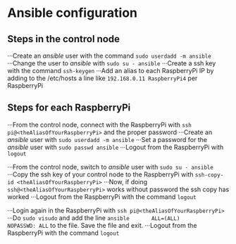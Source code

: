 # Ansible configuration

## Steps in the control node
···Create an *ansible* user with the command `sudo userdadd -m ansible`
···Change the user to *ansible* with `sudo su - ansible`
···Create a ssh key with the command `ssh-keygen`
···Add an alias to each RaspberryPi IP by adding to the /etc/hosts a line like `192.168.0.11 RaspberryPi4` per RaspberryPi

## Steps for each RaspberryPi

···From the control node, connect with the RaspberryPi with `ssh pi@<theAliasOfYourRaspberryPi>` and the proper password
···Create an *ansible* user with `sudo userdadd -m ansible`
···Set a password for the *ansible* user with `sudo passwd ansible`
···Logout from the RaspberryPi with `logout`

···From the control node, switch to *ansible* user with `sudo su - ansible`
···Copy the ssh key of your control node to the RaspberryPi with `ssh-copy-id <theAliasOfYourRaspberryPi>`
···Now, if doing `ssh@<theAliasOfYourRaspberryPi>` works without password the ssh copy has worked
···Logout from the RaspberryPi with the command `logout`

···Login again in the RaspberryPi with `ssh pi@<theAliasOfYourRaspberryPi>`
···Do `sudo visudo` and add the line `ansible       ALL=(ALL)       NOPASSWD: ALL` to the file. Save the file and exit.
···Logout from the RaspberryPi with the command `logout`
